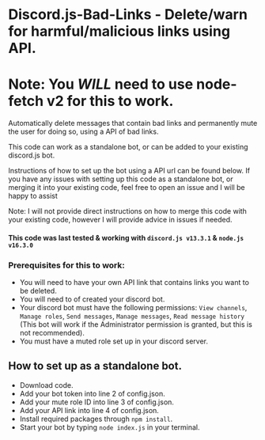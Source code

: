 # Discord.js-Bad-Links - Delete/warn for harmful/malicious links using API.

# Note: You *WILL* need to use node-fetch v2 for this to work.

Automatically delete messages that contain bad links and permanently mute the user for doing so, using a API of bad links.

This code can work as a standalone bot, or can be added to your existing discord.js bot.

Instructions of how to set up the bot using a API url can be found below. If you have any issues with setting up this code as a standalone bot, or merging it into your existing code, feel free to open an issue and I will be happy to assist

Note: I will not provide direct instructions on how to merge this code with your existing code, however I will provide advice in issues if needed.


#### This code was last tested & working with `discord.js v13.3.1` & `node.js v16.3.0`


### Prerequisites for this to work:
- You will need to have your own API link that contains links you want to be deleted.
- You will need to of created your discord bot.
- Your discord bot must have the following permissions: `View channels`, `Manage roles`, `Send messages`, `Manage messages`, `Read message history` (This bot will work if the Administrator permission is granted, but this is not recommended).
- You must have a muted role set up in your discord server.


## How to set up as a standalone bot.
- Download code.
- Add your bot token into line 2 of config.json.
- Add your mute role ID into line 3 of config.json.
- Add your API link into line 4 of config.json.
- Install required packages through `npm install`.
- Start your bot by typing `node index.js` in your terminal.
